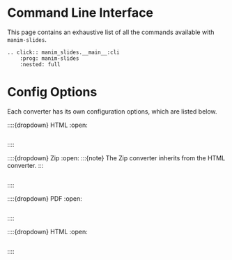 # Command Line Interface

This page contains an exhaustive list of all the commands available with `manim-slides`.


```{eval-rst}
.. click:: manim_slides.__main__:cli
    :prog: manim-slides
    :nested: full
```

# Config Options

Each converter has its own configuration options, which are listed below.

::::{dropdown} HTML
:open:
```{program-output} manim-slides convert --to=html --show-config
```
::::

::::{dropdown} Zip
:open:
:::{note}
The Zip converter inherits from the HTML converter.
:::
```{program-output} manim-slides convert --to=zip --show-config
```
::::

::::{dropdown} PDF
:open:
```{program-output} manim-slides convert --to=pdf --show-config
```
::::

::::{dropdown} HTML
:open:
```{program-output} manim-slides convert --to=pdf --show-config
```
::::
